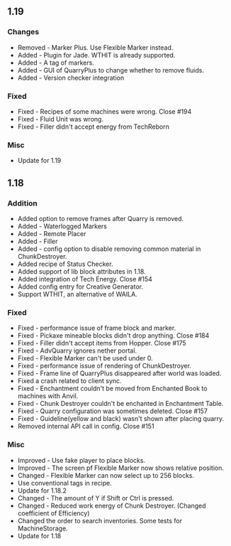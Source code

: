 ## 1.19

### Changes

* Removed - Marker Plus. Use Flexible Marker instead.
* Added - Plugin for Jade. WTHIT is already supported.
* Added - A tag of markers.
* Added - GUI of QuarryPlus to change whether to remove fluids.
* Added - Version checker integration

### Fixed

* Fixed - Recipes of some machines were wrong. Close #194
* Fixed - Fluid Unit was wrong.
* Fixed - Filler didn't accept energy from TechReborn

### Misc

* Update for 1.19

## 1.18

### Addition

* Added option to remove frames after Quarry is removed.
* Added - Waterlogged Markers
* Added - Remote Placer
* Added - Filler
* Added - config option to disable removing common material in ChunkDestroyer.
* Added recipe of Status Checker.
* Added support of lib block attributes in 1.18.
* Added integration of Tech Energy. Close #154
* Added config entry for Creative Generator.
* Support WTHIT, an alternative of WAILA.

### Fixed

* Fixed - performance issue of frame block and marker.
* Fixed - Pickaxe mineable blocks didn't drop anything. Close #184
* Fixed - Filler didn't accept items from Hopper. Close #175
* Fixed - AdvQuarry ignores nether portal.
* Fixed - Flexible Marker can't be used under 0.
* Fixed - performance issue of rendering of ChunkDestroyer.
* Fixed - Frame line of QuarryPlus disappeared after world was loaded.
* Fixed a crash related to client sync.
* Fixed - Enchantment couldn't be moved from Enchanted Book to machines with Anvil.
* Fixed - Chunk Destroyer couldn't be enchanted in Enchantment Table.
* Fixed - Quarry configuration was sometimes deleted. Close #157
* Fixed - Guideline(yellow and black) wasn't shown after placing quarry.
* Removed internal API call in config. Close #151

### Misc

* Improved - Use fake player to place blocks.
* Improved - The screen pf Flexible Marker now shows relative position.
* Changed - Flexible Marker can now select up to 256 blocks.
* Use conventional tags in recipe.
* Update for 1.18.2
* Changed - The amount of Y if Shift or Ctrl is pressed.
* Changed - Reduced work energy of Chunk Destroyer. (Changed coefficient of Efficiency)
* Changed the order to search inventories. Some tests for MachineStorage.
* Update for 1.18
